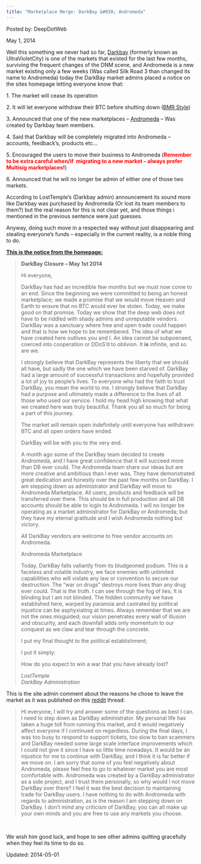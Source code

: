 ```yaml
---
title: "Marketplace Merge: DarkBay &#038; Andromeda"
---
```


Posted by: DeepDotWeb

<span>May 1, 2014</span>

<p>Well this something we never had so far, <a href="marketplace-directory/listing/ultravioletcity">Darkbay</a> (formerly known as UltraVioletCity) is one of the markets that existed for the last few months, surviving the frequent changes of the DNM scene, and Andromeda is a new market existing only a few weeks (Was called Silk Road 3 than changed its name to Andromeda) today the DarkBay market admins placed a notice on the sites homepage letting everyone know that:</p>
<p>1. The market will cease its operation</p>
<p>2. It will let everyone withdraw their BTC before shutting down (<a href="https://g-i-r.github.io/deepdotweb/2013/12/01/bmr-is-shutting-down/">BMR Style</a>)</p>
<p>3. Announced that one of the new marketplaces &#8211; <a href="marketplace-directory/listing/andromeda-market">Andromeda</a> &#8211; Was created by Darkbay team members.</p>
<p>4. Said that Darkbay will be completely migrated into Andromeda &#8211;  accounts, feedback&#8217;s, products etc&#8230;</p>
<p>5. Encouraged the users to move their business to Andromeda (<strong><span style="color: #ff0000;">Remember to be extra careful when/if  migrating to a new market &#8211; always prefer Multisig marketplaces!</span></strong>)</p>
<p>6. Announced that he will no longer be admin of either one of those two markets.</p>
<p>According to LostTemple&#8217;s (Darkbay admin) announcement its sound more like Darkbay was purchased by Andromeda (Or lost its team members to them?) but the real reason for this is not clear yet, and those things i mentioned in the previous sentence were just guesses.</p>
<p>Anyway, doing such move in a respected way without just disappearing and stealing everyone&#8217;s funds &#8211; especially in the current reality, is a noble thing to do.</p>
<p><span style="text-decoration: underline;"><strong>This is the notice from the homepage:</strong></span></p>
<blockquote>
<div align="left">
<p><b>DarkBay Closure &#8211; May 1st 2014</b></p>
<p>Hi everyone,</p>
<p>DarkBay has had an incredible few months but we must now come to an end. Since the beginning we were committed to being an honest marketplace; we made a promise that we would move Heaven and Earth to ensure that no BTC would ever be stolen. Today, we make good on that promise. Today we show that the deep web does not have to be riddled with shady admins and unreputable vendors. DarkBay was a sanctuary where free and open trade could happen and that is how we hope to be remembered. The idea of what we have created here outlives you and I. An idea cannot be subpoenaed, coerced into cooperation or DDoS&#8217;d to oblivion. It <b>is</b> infinite, and so are we.</p>
<p>I strongly believe that DarkBay represents the liberty that we should all have, but sadly the one which we have been starved of. DarkBay had a large amount of successful transactions and hopefully provided a lot of joy to people&#8217;s lives. To everyone who had the faith to trust DarkBay, you mean the world to me. I strongly believe that DarkBay had a purpose and ultimately made a difference to the lives of all those who used our service. I hold my head high knowing that what we created here was truly beautiful. Thank you all so much for being a part of this journey.</p>
<p>The market will remain open indefinitely until everyone has withdrawn BTC and all open orders have ended.</p>
<p>DarkBay will be with you to the very end.</p>
<p>A month ago some of the DarkBay team decided to create Andromeda, and I have great confidence that it will succeed more than DB ever could. The Andromeda team share our ideas but are more creative and ambitious than I ever was. They have demonstrated great dedication and honestly over the past few months on DarkBay. I am stepping down as administrator and DarkBay will move to Andromeda Marketplace. All users, products and feedback will be transferred over there. This should be in full production and all DB accounts should be able to login to Andromeda. I will no longer be operating as a market administrator for DarkBay or Andromeda; but they have my eternal gratitude and I wish Andromeda nothing but victory.</p>
<p>All DarkBay vendors are welcome to free vendor accounts on Andromeda.</p>
<p>Andromeda Marketplace</p>
<p>Today, DarkBay falls valiantly from its bludgeoned podium. This is a faceless and volatile industry, we face enemies with unlimited capabilities who will violate any law or convention to secure our destruction. The &#8220;war on drugs&#8221; destroys more lives than any drug ever could. That is the truth. I can see through the fog of lies; It is blinding but I am not blinded. The hidden community we have established here, warped by paranoia and castrated by political injustice can be asphyxiating at times. Always remember that we are not the ones misguided; our vision penetrates every wall of illusion and obscurity, and each downfall adds only momentum to our conquest as we claw and tear through the concrete.</p>
<p>I put my final thought to the political establishment;</p>
<p>I put it simply:</p>
<p>How do you expect to win a war that you have already lost?</p>
<p><i>LostTemple<br/>
    DarkBay Administration</i></p>
</div>
</blockquote>
<div align="left"></div>
<p>This is the site admin comment about the reasons he chose to leave the market as it was published on this <a href="http://www.reddit.com/r/DarkNetMarkets/comments/24fsrs/darkbay_closing_sent_everyone_to_andromeda/">reddit</a> thread:</p>
<blockquote><p>Hi everyone, I will try and answer some of the questions as best I can. I need to step down as DarkBay administrator. My personal life has taken a huge toll from running this market, and it would negatively affect everyone if I continued on regardless. During the final days, I was too busy to respond to support tickets, too slow to ban scammers and DarkBay needed some large scale interface improvements which I could not give it since I have so little time nowadays. It would be an injustice for me to continue with DarkBay, and I think it is far better if we move on. I am sorry that some of you feel negatively about Andromeda, please feel free to go to whatever market you are most comfortable with. Andromeda was created by a DarkBay administrator as a side project, and I trust them personally, so why would I not move DarkBay over there? I feel it was the best decision to maintaining trade for DarkBay users. I have nothing to do with Andromeda with regards to administration, as is the reason I am stepping down on DarkBay. I don&#8217;t mind any criticism of DarkBay, you can all make up your own minds and you are free to use any markets you choose.</p></blockquote>
<p>&nbsp;</p>
<p>We wish him good luck, and hope to see other admins quitting gracefully when they feel its time to do so.</p>

Updated: 2014-05-01
    
